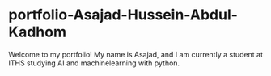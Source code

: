 # portfolio-Asajad-Hussein-Abdul-Kadhom


Welcome to my portfolio! My name is Asajad, and I am currently a student at ITHS studying AI and machinelearning with python.

